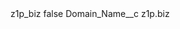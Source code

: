 <?xml version="1.0" encoding="UTF-8"?>
<CustomMetadata xmlns="http://soap.sforce.com/2006/04/metadata" xmlns:xsi="http://www.w3.org/2001/XMLSchema-instance" xmlns:xsd="http://www.w3.org/2001/XMLSchema">
    <label>z1p_biz</label>
    <protected>false</protected>
    <values>
        <field>Domain_Name__c</field>
        <value xsi:type="xsd:string">z1p.biz</value>
    </values>
</CustomMetadata>
